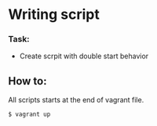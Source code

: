 # Writing script

### Task:
- Create scrpit with double start behavior

## How to:

All scripts starts at the end of vagrant file.

```bash
$ vagrant up
```